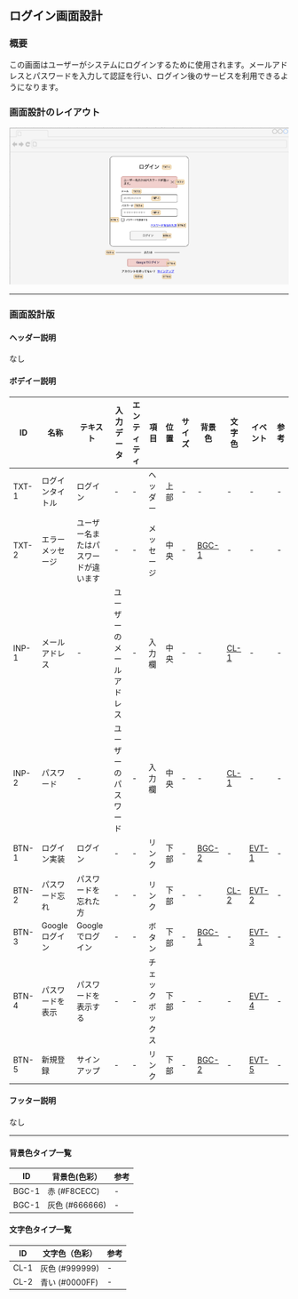 ## ログイン画面設計

### 概要

この画面はユーザーがシステムにログインするために使用されます。メールアドレスとパスワードを入力して認証を行い、ログイン後のサービスを利用できるようになります。

### 画面設計のレイアウト

![ログイン画面](./images/login-clean.png)

---

### 画面設計版

#### ヘッダー説明

なし

#### ボデイー説明

| ID    | 名称         | テキスト               | 入力データ        | エンティティ | 項目       | 位置 | サイズ | 背景色                | 文字色               | イベント                       | 参考 |
|-------|------------|--------------------|--------------|--------|----------|----|-----|--------------------|-------------------|----------------------------|----|
| TXT-1 | ログインタイトル   | ログイン               | -            | -      | ヘッダー     | 上部 | -   | -                  | -                 | -                          | -  |
| TXT-2 | エラーメッセージ   | ユーザー名またはパスワードが違います | -            | -      | メッセージ    | 中央 | -   | [BGC-1](#背景色タイプ一覧) | -                 | -                          | -  |
| INP-1 | メールアドレス    | -                  | ユーザーのメールアドレス | -      | 入力欄      | 中央 | -   | -                  | [CL-1](#文字色タイプ一覧) | -                          | -  |
| INP-2 | パスワード      | -                  | ユーザーのパスワード   | -      | 入力欄      | 中央 | -   | -                  | [CL-1](#文字色タイプ一覧) | -                          | -  |
| BTN-1 | ログイン実装     | ログイン               | -            | -      | リンク      | 下部 | -   | [BGC-2](#背景色タイプ一覧) | -                 | [EVT-1 ](button-events.md) | -  |
| BTN-2 | パスワード忘れ    | パスワードを忘れた方         | -            | -      | リンク      | 下部 | -   | -                  | [CL-2](#文字色タイプ一覧) | [EVT-2 ](button-events.md) | -  |
| BTN-3 | Googleログイン | Googleでログイン        | -            | -      | ボタン      | 下部 | -   | [BGC-1](#背景色タイプ一覧) | -                 | [EVT-3 ](button-events.md) | -  |
| BTN-4 | パスワードを表示   | パスワードを表示する         | -            | -      | チェックボックス | 下部 | -   | -                  | -                 | [EVT-4 ](button-events.md) | -  |
| BTN-5 | 新規登録       | サインアップ             | -            | -      | リンク      | 下部 | -   | [BGC-2](#背景色タイプ一覧) | -                 | [EVT-5 ](button-events.md) | -  |

#### フッター説明

なし

---

#### 背景色タイプ一覧

| ID　   | 背景色(色彩）      | 参考 |
|-------|--------------|----|
| BGC-1 | 赤 (#F8CECC)  | -  |
| BGC-1 | 灰色 (#666666) | -  |

#### 文字色タイプ一覧

| ID   | 文字色（色彩）      | 参考 |
|------|--------------|----|
| CL-1 | 灰色 (#999999) | -  |
| CL-2 | 青い (#0000FF) | -  |



